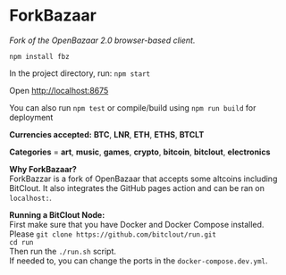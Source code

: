 # ForkBazaar
*Fork of the OpenBazaar 2.0 browser-based client.*

``npm install fbz``

In the project directory, run: `npm start`

Open [http://localhost:8675](http://localhost:8675)

You can also run `npm test` or compile/build using `npm run build` for deployment

**Currencies accepted:** **BTC**, **LNR**, **ETH**, **ETHS**, **BTCLT**

**Categories** = **art**, **music**, **games**, **crypto**, **bitcoin**, **bitclout**, **electronics**

**Why ForkBazaar?**\
ForkBazzar is a fork of OpenBazaar that accepts some altcoins including BitClout. It also integrates the GitHub pages action and can be ran on `localhost:`.


**Running a BitClout Node:** \
First make sure that you have Docker and Docker Compose installed. \
Please `git clone https://github.com/bitclout/run.git` \
`cd run`\
Then run the `./run.sh` script. \
If needed to, you can change the ports in the `docker-compose.dev.yml`.
